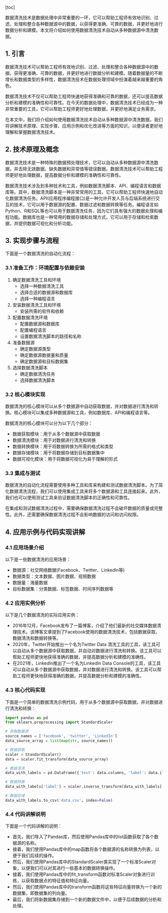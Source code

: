 
[toc]                    
                
                
数据清洗技术是数据处理中非常重要的一环，它可以帮助工程师有效地识别、过滤、处理和整合各种数据源中的数据，以获得更准确、可靠的数据，并更好地进行数据分析和建模。本文将介绍如何使用数据清洗技术自动从多种数据源中清洗数据。

## 1. 引言

数据清洗技术可以帮助工程师有效地识别、过滤、处理和整合各种数据源中的数据，获得更准确、可靠的数据，并更好地进行数据分析和建模。随着数据量的不断增长和数据类型的多样性，数据清洗技术在数据处理领域中扮演着越来越重要的角色。

数据清洗技术不仅可以帮助工程师快速地获得准确和可靠的数据，还可以提高数据分析和建模的准确性和可靠性。在今天的数据处理中，数据清洗技术已经成为一种非常重要的工具，它可以帮助工程师更好地处理数据，并更好地满足业务需求。

在本文中，我们将介绍如何使用数据清洗技术自动从多种数据源中清洗数据。我们将讲解技术原理、实现步骤、应用示例和优化改进等方面的知识，以便读者更好地理解和掌握数据清洗技术。

## 2. 技术原理及概念

数据清洗技术是一种特殊的数据预处理技术，它可以自动从多种数据源中清洗数据，并去除无效数据、缺失数据和异常值等错误数据。数据清洗技术可以帮助工程师更好地处理数据，提高数据分析和建模的准确性和可靠性。

数据清洗技术涉及到多种技术和工具，例如数据清洗脚本、API、编程语言和数据库等。其中，数据清洗脚本是一种非常常用的工具，它可以帮助工程师快速地自动化数据清洗任务。API(应用程序编程接口)是一种允许开发人员与后端系统进行交互的技术，它可以用于数据源的配置、数据过滤和数据转换等任务。编程语言如Python、R和SQL等也可以用于数据清洗任务，因为它们具有强大的数据处理和编程功能。数据库也是一种常用的数据存储和处理方式，它可以用于存储和检索数据，并提供数据可视化和分析功能。

## 3. 实现步骤与流程

下面是一个数据清洗的自动化流程：

### 3.1 准备工作：环境配置与依赖安装

1. 确定数据清洗工具和环境
   - 选择一种数据清洗工具
   - 选择合适的数据源和数据库
   - 选择一种编程语言
2. 安装数据清洗工具和环境
   - 安装所需的软件和依赖
3. 配置数据清洗环境
   - 配置数据源和数据库
   - 配置编程语言
   - 设置数据清洗脚本的路径和名称
4. 准备数据源
   - 确定数据源类型
   - 确定数据源数据量和质量
   - 确定数据源和目标数据集
5. 选择数据清洗脚本
   - 确定数据清洗任务
   - 选择数据清洗脚本

### 3.2 核心模块实现

数据清洗的核心模块可以从多个数据源中自动获取数据，并对数据进行清洗和转换。核心模块可以集成多种数据源和工具，例如数据库、API和编程语言等。

数据清洗的核心模块可以分为以下几个部分：

- 数据获取模块：用于从多个数据源中获取数据
- 数据清洗模块：用于对数据进行清洗和转换
- 数据转换模块：用于将数据转换为所需的格式和类型
- 数据存储模块：用于将数据存储到目标数据集中
- 数据可视化模块：用于将数据可视化为易于理解的形式

### 3.3 集成与测试

数据清洗的自动化流程需要使用多种工具和库来构建和测试数据清洗脚本。为了简化数据清洗流程，我们可以使用集成工具来将多个数据源和工具连接起来。此外，我们也可以使用测试工具来验证数据清洗脚本的正确性和可靠性。

在集成和测试数据清洗过程中，需要确保数据清洗过程不会破坏数据的质量或完整性。此外，还需要确保数据清洗过程不会影响数据的访问和访问权限。

## 4. 应用示例与代码实现讲解

### 4.1 应用场景介绍

以下是一些数据清洗的应用场景：

- 数据源：社交网络数据(Facebook、Twitter、LinkedIn等)
- 数据类型：文本数据、图片数据、视频数据
- 数据量：海量数据
- 目标数据集：分类数据、标签数据、时间序列数据等

### 4.2 应用实例分析

以下是几个数据清洗的实际应用实例：

- 2016年12月，Facebook发布了一篇博客，介绍了他们最新的社交媒体数据清理技术。该博客文章提到了Facebook使用的数据清洗技术，包括数据获取、数据清洗和数据转换等。
- 2020年，Twitter开始推出一个名为Twitter Data 清洗工具的工具，该工具可以自动从多个数据源中获取数据，并自动对数据进行清洗和转换。该工具可以帮助工程师更快地获得准确的数据，并提高数据分析和建模的准确性。
- 在2021年，LinkedIn推出了一个名为LinkedIn Data Console的工具，该工具可以自动从多个数据源中获取数据，并对数据进行清洗和转换。该工具可以帮助工程师更快地获得准确的数据，并提高数据分析和建模的准确性。

### 4.3 核心代码实现

下面是一个简单的数据清洗示例代码，用于从多个数据源中获取数据，并对数据进行清洗和转换：

```python
import pandas as pd
from sklearn.preprocessing import StandardScaler

# 获取数据源
source_names = ['facebook', 'twitter', 'LinkedIn']
data_source_array = list(map(str, source_names))

# 数据获取
scaler = StandardScaler()
data = scaler.fit_transform(data_source_array)

# 数据清洗
data_with_labels = pd.DataFrame({'text': data.columns, 'label': data.iloc[:, 0]})

# 数据转换
data_with_labels['label'] = scaler.inverse_transform(data_with_labels['label'])

# 数据存储
data_with_labels.to_csv('data.csv', index=False)
```

### 4.4 代码讲解说明

下面是一个代码讲解的说明：

- 首先，我们导入了Pandas库，然后使用Pandas库中的list函数获取了各个数据源的名称。
- 接着，我们使用Pandas库中的map函数将各个数据源的名称转换为列表，以便于我们后续的操作。
- 然后，我们使用Pandas库中的StandardScaler类实现了一个标准Scaler对象，以便我们可以对其进行一些基本的数据转换操作。
- 接着，我们使用Pandas库中的fit_transform函数对标准Scaler对象进行训练，以获取数据点的特征值和特征向量。
- 然后，我们使用Pandas库中的transform函数将这些特征向量转换为一个新的数据集，即数据集的列向量。
- 最后，我们将新数据集存储到一个新的数据文件中，以便于后续数据的分析和处理。

